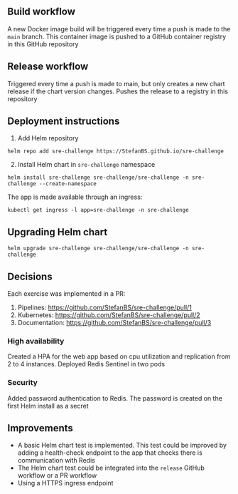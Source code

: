 ## Build workflow
A new Docker image build will be triggered every time a push is made to the `main` branch. This container image is pushed to a GitHub container registry in this GitHub repository

## Release workflow
Triggered every time a push is made to main, but only creates a new chart release if the chart version changes. Pushes the release to a registry in this repository

## Deployment instructions
1. Add Helm repository

```helm repo add sre-challenge https://StefanBS.github.io/sre-challenge```

2. Install Helm chart in `sre-challenge` namespace

```helm install sre-challenge sre-challenge/sre-challenge -n sre-challenge --create-namespace```

The app is made available through an ingress:

```kubectl get ingress -l app=sre-challenge -n sre-challenge```

## Upgrading Helm chart
```helm upgrade sre-challenge sre-challenge/sre-challenge -n sre-challenge```

## Decisions
Each exercise was implemented in a PR:
1. Pipelines: https://github.com/StefanBS/sre-challenge/pull/1
2. Kubernetes: https://github.com/StefanBS/sre-challenge/pull/2
3. Documentation: https://github.com/StefanBS/sre-challenge/pull/3

### High availability
Created a HPA for the web app based on cpu utilization and replication from 2 to 4 instances. Deployed Redis Sentinel in two pods

### Security
Added password authentication to Redis. The password is created on the first Helm install as a secret

## Improvements
- A basic Helm chart test is implemented. This test could be improved by adding a health-check endpoint to the app that checks there is communication with Redis
- The Helm chart test could be integrated into the `release` GitHub workflow or a PR workflow
- Using a HTTPS ingress endpoint
